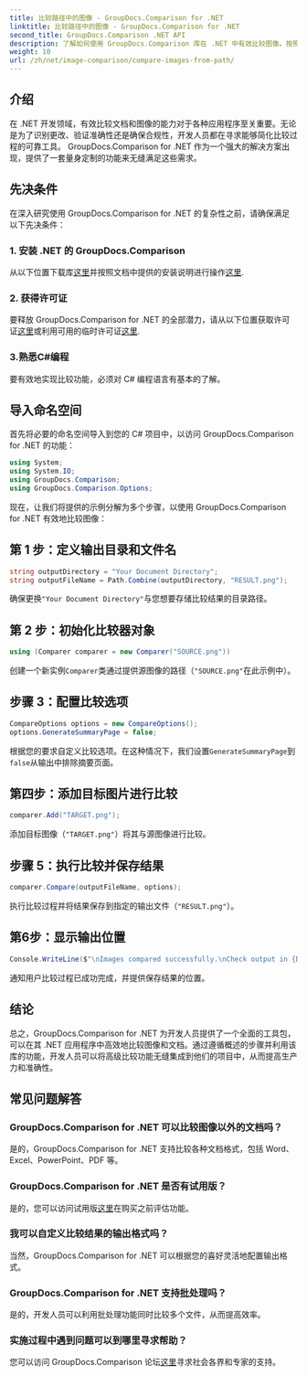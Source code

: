 ```yaml
---
title: 比较路径中的图像 - GroupDocs.Comparison for .NET
linktitle: 比较路径中的图像 - GroupDocs.Comparison for .NET
second_title: GroupDocs.Comparison .NET API
description: 了解如何使用 GroupDocs.Comparison 库在 .NET 中有效比较图像。按照分步指南进行无缝集成。
weight: 10
url: /zh/net/image-comparison/compare-images-from-path/
---
```

## 介绍
在 .NET 开发领域，有效比较文档和图像的能力对于各种应用程序至关重要。无论是为了识别更改、验证准确性还是确保合规性，开发人员都在寻求能够简化比较过程的可靠工具。 GroupDocs.Comparison for .NET 作为一个强大的解决方案出现，提供了一套量身定制的功能来无缝满足这些需求。
## 先决条件
在深入研究使用 GroupDocs.Comparison for .NET 的复杂性之前，请确保满足以下先决条件：
### 1. 安装 .NET 的 GroupDocs.Comparison
从以下位置下载库[这里](https://releases.groupdocs.com/comparison/net/)并按照文档中提供的安装说明进行操作[这里](https://tutorials.groupdocs.com/comparison/net/).
### 2. 获得许可证
要释放 GroupDocs.Comparison for .NET 的全部潜力，请从以下位置获取许可证[这里](https://purchase.groupdocs.com/buy)或利用可用的临时许可证[这里](https://purchase.groupdocs.com/temporary-license/).
### 3.熟悉C#编程
要有效地实现比较功能，必须对 C# 编程语言有基本的了解。

## 导入命名空间
首先将必要的命名空间导入到您的 C# 项目中，以访问 GroupDocs.Comparison for .NET 的功能：
```csharp
using System;
using System.IO;
using GroupDocs.Comparison;
using GroupDocs.Comparison.Options;
```

现在，让我们将提供的示例分解为多个步骤，以使用 GroupDocs.Comparison for .NET 有效地比较图像：
## 第 1 步：定义输出目录和文件名
```csharp
string outputDirectory = "Your Document Directory";
string outputFileName = Path.Combine(outputDirectory, "RESULT.png");
```
确保更换`"Your Document Directory"`与您想要存储比较结果的目录路径。
## 第 2 步：初始化比较器对象
```csharp
using (Comparer comparer = new Comparer("SOURCE.png"))
```
创建一个新实例`Comparer`类通过提供源图像的路径（`"SOURCE.png"`在此示例中）。
## 步骤 3：配置比较选项
```csharp
CompareOptions options = new CompareOptions();
options.GenerateSummaryPage = false;
```
根据您的要求自定义比较选项。在这种情况下，我们设置`GenerateSummaryPage`到`false`从输出中排除摘要页面。
## 第四步：添加目标图片进行比较
```csharp
comparer.Add("TARGET.png");
```
添加目标图像（`"TARGET.png"`）将其与源图像进行比较。
## 步骤 5：执行比较并保存结果
```csharp
comparer.Compare(outputFileName, options);
```
执行比较过程并将结果保存到指定的输出文件（`"RESULT.png"`）。
## 第6步：显示输出位置
```csharp
Console.WriteLine($"\nImages compared successfully.\nCheck output in {Directory.GetCurrentDirectory()}.");
```
通知用户比较过程已成功完成，并提供保存结果的位置。

## 结论
总之，GroupDocs.Comparison for .NET 为开发人员提供了一个全面的工具包，可以在其 .NET 应用程序中高效地比较图像和文档。通过遵循概述的步骤并利用该库的功能，开发人员可以将高级比较功能无缝集成到他们的项目中，从而提高生产力和准确性。
## 常见问题解答
### GroupDocs.Comparison for .NET 可以比较图像以外的文档吗？
是的，GroupDocs.Comparison for .NET 支持比较各种文档格式，包括 Word、Excel、PowerPoint、PDF 等。
### GroupDocs.Comparison for .NET 是否有试用版？
是的，您可以访问试用版[这里](https://releases.groupdocs.com/)在购买之前评估功能。
### 我可以自定义比较结果的输出格式吗？
当然，GroupDocs.Comparison for .NET 可以根据您的喜好灵活地配置输出格式。
### GroupDocs.Comparison for .NET 支持批处理吗？
是的，开发人员可以利用批处理功能同时比较多个文件，从而提高效率。
### 实施过程中遇到问题可以到哪里寻求帮助？
您可以访问 GroupDocs.Comparison 论坛[这里](https://forum.groupdocs.com/c/comparison/12)寻求社会各界和专家的支持。